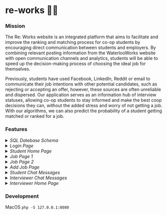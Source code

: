 # re-works 👩‍💻

### Mission

The Re: Works website is an integrated platform that aims to facilitate and improve the ranking and matching process for co-op students by encouraging direct communication between students and employers. By combining relevant posting information from the WaterlooWorks website with open communication channels and analytics, students will be able to speed up the decision-making process of choosing the ideal job for themselves. 

Previously, students have used Facebook, LinkedIn, Reddit or email to communicate their job intentions with other potential candidates, such as rejecting or accepting an offer, however, these sources are often unreliable and dispersed. Our application serves as an information hub of interview statuses, allowing co-op students to stay informed and make the best coop decisions they can, without the added stress and worry of not getting a job. With our algorithms, we can also predict the probability of a student getting matched or ranked for a job. 

### Features

<details>
  
 <summary>
<i>SQL Datebase Schema </i>
</summary>

<br>
<i> Companies can post one to many jobs on re:works but each job belongs to one company. Jobs have interviews, in which one to many interviewers can host. Interviewers can host zero to many interviews for the job. Each student gets ranked by a job but jobs rank multiple potential students. Students rank zero to many jobs according to their preference but only assign one rank for each job. Our users can be either students or interviewers but not both, so we used disjoint generalization to indicate this. </i>
  <br>
 
![Schema](https://lh4.googleusercontent.com/tOUMz0SAERoPKXHJJz2VSXTgWCmheMO5pZJU6RwBQchVHLI3arqfVvEH1nAp_9Jcs9jmfWUTU8gYV_ag44Urg6x-v_S_ZmTsuNIp_axaDjZs78g-Dqk9Sw4E6bkd9nD97LqmCUjx)

 </details>
 
 
<details>
  
 <summary>
<i>Login Page </i>
</summary>

<br>
  <br>
 
![Schema](https://lh3.googleusercontent.com/hwet_7MDQIxFotpAnsHI-3aV8vqyMzeUcuDCXuw-JmNpSN3_jF5ITzpkbnuhucjDHTVcWsMpTMiPvREeZY98Z-szzoQLxffhreiX50lbqUzxg4_gTQ8xeHUtLELvvYFTMfSYPdHN)

 </details>
 
 <details>
  
 <summary>
<i>Student Home Page </i>
</summary>

<br>
  <br>
 
![Schema](https://lh3.googleusercontent.com/EscpB4aQdQ6BMfCiU03tggofP6m7ufHHUY4kA2pHxxgP0blxEMlIqaTrzgkRhLk5CLmHJxNFbgTpNrdjTh_ie2j2pZ5AO_b6y1sR5t8KPl6iz9X9X9wAFGO7nWG-G1714qTtB7FU)

 </details>
 
 
  <details>
  
 <summary>
<i>Job Page 1 </i>
</summary>

<br>
  <br>
 
![Schema](https://lh4.googleusercontent.com/ufTqfUB8M-fRiCvmPAholAK6uLi330cRg52X9eQOXkxyOjiA1tabuFm8dGVbXJ5nvrCtvGV0oE7GXX9_a7GC2Wp0oiK7n-ew7ZpU1HQC5bTwcWzx8gKUw70rJuIL08dXVxa-4ZWk)

 </details>
 
   <details>
  
 <summary>
<i>Job Page 2 </i>
</summary>

<br>
  <br>
 
![Schema](https://lh4.googleusercontent.com/G7VPW1xxRZAsKhhFy-2sA3sMiY_Vr-OkIN9EC6DZa_pTlY8u_MKcxi0rOyUIvkaTOmHahmEAuJeoDy0SKuLlXBpwyaLL3nRIe9_3Fl-ZM8aSXIn3CH5TzPuItaDdV0OzHJDl9q3p)

 </details>
 
 <details>
  
 <summary>
<i>Add Job Page </i>
</summary>

<br>
  <br>
 
![Schema](https://lh6.googleusercontent.com/amCddO_OiUANYm3S807aTEdItCXZbf7bfiwVOfqyvBQ12Rp3ANLP54xCvdSbpXZqZ-z2qtnu8micbDYV5WHU3uF5WjoA6RcQFd7Ug7OcamuyEMJqqismc13kPcGpl1CeM62pagiY)

 </details>
 
  <details>
  
 <summary>
<i>Student Chat Messages </i>
</summary>

<br>
  <br>
 
![Schema](https://lh6.googleusercontent.com/NjfIPhyMYkr3lCGUe2WVotJbdyFgfuZlGyJsi33xnP8O16Cg6bqZmqxxwQmSWs5JOjzkqCBBlfvTBQmsFQaMEc1HdTWXqfOSP7B1R4tjrCw8OFj3D_dkMxmehLcCXjDgUEbZXBFP)

 </details>
 
   <details>
  
 <summary>
<i>Interviewer Chat Messages </i>
</summary>

<br>
  <br>
 
![Schema](https://lh3.googleusercontent.com/CY2k47eUrs9cX2j7dhfymcVvELBDOaxRBqKmtpseTFRDD5wnton9djjX1wmPscX4DC8HLbWU4kjDHwIHRUErrOVyaiJWvEbAe14ektFE1awU2WoQ1fMtKYNf1Q7oBJXwRWJk71hs)

 </details>
  
 <details>
  
 <summary>
<i>Interviewer Home Page </i>
</summary>

<br>
  <br>
 
![Schema](https://lh5.googleusercontent.com/sF2lCCsplS5G2P26WTIpddTSjS8vot8KDaPhKOtdiuV1vfzu3kSNQlTyjfDphPzYn3-CdnPBQsvpgp0P4Q_IT3pjL3_woZiPJoXqhKijwpML94xwFcmjyvs7mmoL5C_ks4-zyUSw)

 </details>
 
 ### Development
 
 MacOS
 `php -S 127.0.0.1:8080`
 
